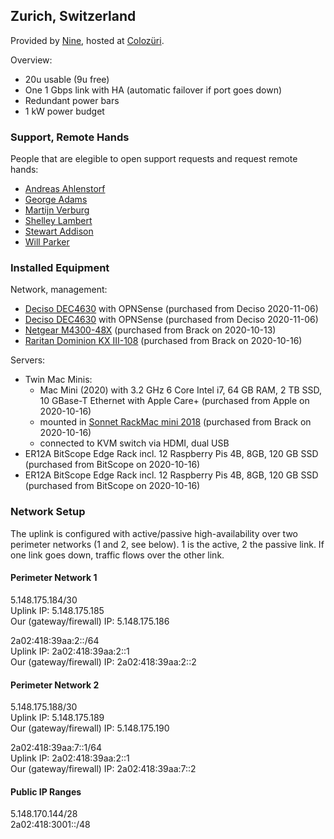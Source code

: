 ## Zurich, Switzerland
Provided by [Nine](https://www.nine.ch), hosted at [Colozüri](https://www.colozueri.ch/).

Overview:
* 20u usable (9u free)
* One 1 Gbps link with HA (automatic failover if port goes down)
* Redundant power bars
* 1 kW power budget

### Support, Remote Hands

People that are elegible to open support requests and request remote hands:

* [Andreas Ahlenstorf](https://github.com/aahlenst)
* [George Adams](https://github.com/gdams)
* [Martijn Verburg](https://github.com/karianna)
* [Shelley Lambert](https://github.com/smlambert)
* [Stewart Addison](https://github.com/sxa)
* [Will Parker](https://github.com/willsparker)

### Installed Equipment

Network, management:

* [Deciso DEC4630](https://www.deciso.com/product-catalog/DEC4630/) with OPNSense (purchased from Deciso 2020-11-06)
* [Deciso DEC4630](https://www.deciso.com/product-catalog/DEC4630/) with OPNSense (purchased from Deciso 2020-11-06)
* [Netgear M4300-48X](https://www.netgear.com/business/products/switches/managed/M4300-48X.aspx) (purchased from Brack on 2020-10-13)
* [Raritan Dominion KX III-108](https://www.raritan.com/products/kvm-serial/kvm-over-ip-switches/enterprise-ip-kvm-switch) (purchased from Brack on 2020-10-16)

Servers:
* Twin Mac Minis:
  * Mac Mini (2020) with 3.2 GHz 6 Core Intel i7, 64 GB RAM, 2 TB SSD, 10 GBase-T Ethernet with Apple Care+ (purchased from Apple on 2020-10-16)
  * mounted in [Sonnet RackMac mini 2018](https://www.sonnettech.com/product/rackmacmini.html) (purchased from Brack on 2020-10-16)
  * connected to KVM switch via HDMI, dual USB
* ER12A BitScope Edge Rack incl. 12 Raspberry Pis 4B, 8GB, 120 GB SSD (purchased from BitScope on 2020-10-16)
* ER12A BitScope Edge Rack incl. 12 Raspberry Pis 4B, 8GB, 120 GB SSD (purchased from BitScope on 2020-10-16)

### Network Setup

The uplink is configured with active/passive high-availability over two perimeter networks (1 and 2, see below). 1 is the active, 2 the passive link. If one link goes down, traffic flows over the other link.

#### Perimeter Network 1

5.148.175.184/30  
Uplink IP: 5.148.175.185  
Our (gateway/firewall) IP: 5.148.175.186

2a02:418:39aa:2::/64  
Uplink IP: 2a02:418:39aa:2::1  
Our (gateway/firewall) IP: 2a02:418:39aa:2::2

#### Perimeter Network 2

5.148.175.188/30  
Uplink IP: 5.148.175.189  
Our (gateway/firewall) IP: 5.148.175.190

2a02:418:39aa:7::1/64  
Uplink IP: 2a02:418:39aa:2::1  
Our (gateway/firewall) IP: 2a02:418:39aa:7::2

#### Public IP Ranges

5.148.170.144/28  
2a02:418:3001::/48